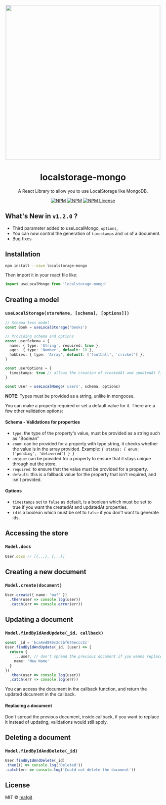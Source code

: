 <div align="center">
<img src="https://repository-images.githubusercontent.com/328192305/0356a400-5880-11eb-8676-5855e59ad28b" width="500"/>

# localstorage-mongo

A React Library to allow you to use LocalStorage like MongoDB.

[![NPM](https://img.shields.io/npm/v/localstorage-mongo.svg)](https://www.npmjs.com/package/localstorage-mongo)
[![NPM](https://img.shields.io/npm/dt/localstorage-mongo)]()
[![NPM License](https://img.shields.io/npm/l/all-contributors.svg?style=flat)](https://github.com/tterb/hyde/blob/master/LICENSE)

</div>

## What's New in `v1.2.0` ?
- Third parameter added to useLocalMongo, `options`,
- You can now control the generation of `timestamps` and `id` of a document.
- Bug fixes
  
## Installation

```bash
npm install --save localstorage-mongo
```

Then import it in your react file like:
```ts
import useLocalMongo from 'localstorage-mongo'
```

## Creating a model
### `useLocalStorage(storeName, [schema], [options]])`
```ts
// Schema-less model
const Book = useLocalStorage('books')

// Providing schema and options
const userSchema = {
  name: { type: 'String', required: true },
  age:  { type: 'Number', default: 18 },
  hobbies: { type: 'Array', default: ['football', 'cricket'] },
}

const userOptions = {
  timestamps: true // allows the creation of createdAt and updatedAt fields.
}

const User = useLocalMongo('users', schema, options)
```

**NOTE**: Types must be provided as a string, unlike in mongoose. 

You can make a property required or set a default value for it. There are a few other validation options:

#### Schema - Validations for properties
- `type`: the type of the property's value, must be provided as a string such as "Boolean"
- `enum`: can be provided for a property with type string, it checks whether the value is in the array provided. Example: `{ status: { enum: ['pending', 'delivered'] } }`
- `unique`: can be provided for a property to ensure that it stays unique through out the store.
- `required`: to ensure that the value must be provided for a property.
- `default`: this is a fallback value for the property that isn't required, and isn't provided.
<!-- TODO: Add More Validations -->

#### Options
- `timestamps` set to `false` as default, is a boolean which must be set to true if you want the createdAt and updatedAt properties.
- `id` is a boolean which must be set to `false` if you don't want to generate ids.

## Accessing the store
### `Model.docs`
```ts
User.docs // [{...}, {...}]
```

## Creating a new document
### `Model.create(document)`
```ts
User.create({ name: 'maf' })
  .then(user => console.log(user))
  .catch(err => console.error(err))
```

## Updating a document
### `Model.findByIdAndUpdate(_id, callback)`
```ts
const _id = 'bca4ed840c2c2bf674eccc3c'
User.findByIdAndUpdate(_id, (user) => {
  return {
    ...user, // don't spread the previous document if you wanna replace instead
    name: 'New Name'
  }
})
  .then(user => console.log(user))
  .catch(err => console.log(err))
```
You can access the document in the callback function, and return the updated document in the callback.

#### Replacing a document
Don't spread the previous document, inside callback, if you want to replace it instead of updating, validations would still apply.


## Deleting a document
### `Model.findByIdAndDelete(_id)`
```ts
User.findByIdAndDelete(_id)
.then(() => console.log('Deleted'))
.catch(err => console.log('Could not delete the document'))
```

## License

MIT © [mafgit](https://github.com/mafgit)
